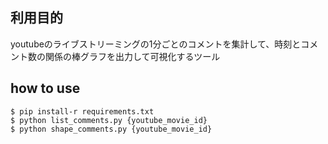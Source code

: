 ## 利用目的
youtubeのライブストリーミングの1分ごとのコメントを集計して、時刻とコメント数の関係の棒グラフを出力して可視化するツール

## how to use
```
$ pip install-r requirements.txt
$ python list_comments.py {youtube_movie_id}
$ python shape_comments.py {youtube_movie_id}
```